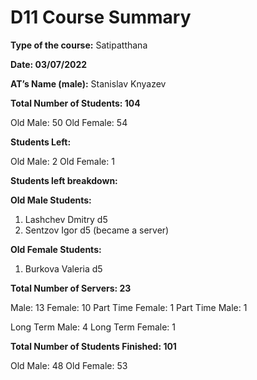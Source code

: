 # D11 Course Summary

**Type of the course:** Satipatthana

**Date: 03/07/2022**

**AT’s Name (male):** Stanislav Knyazev

**Total Number of Students: 104**

Old Male:  50
Old Female: 54

**Students Left:** 

Old Male: 2
Old Female: 1

**Students left breakdown:** 

**Old Male Students:** 

1. Lashchev Dmitry d5
2. Sentzov Igor d5 (became a server)

**Old Female Students:** 

1. Burkova Valeria d5

**Total Number of Servers: 23**

Male: 13 Female: 10
Part Time Female: 1
Part Time Male: 1

Long Term Male:  4
Long Term Female: 1

**Total Number of Students Finished: 101**

Old Male: 48
Old Female: 53